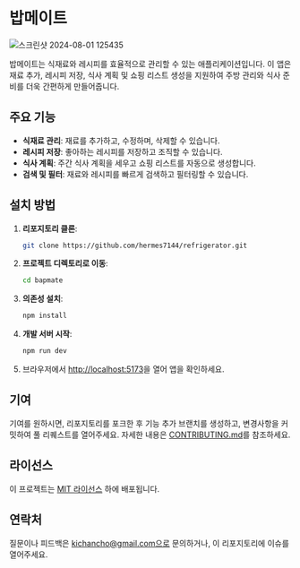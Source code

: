 # 밥메이트
![스크린샷 2024-08-01 125435](https://github.com/user-attachments/assets/41fefbaa-ca9d-4cb5-9b68-7137c275a081)

밥메이트는 식재료와 레시피를 효율적으로 관리할 수 있는 애플리케이션입니다. 이 앱은 재료 추가, 레시피 저장, 식사 계획 및 쇼핑 리스트 생성을 지원하여 주방 관리와 식사 준비를 더욱 간편하게 만들어줍니다.

## 주요 기능

- **식재료 관리**: 재료를 추가하고, 수정하며, 삭제할 수 있습니다.
- **레시피 저장**: 좋아하는 레시피를 저장하고 조직할 수 있습니다.
- **식사 계획**: 주간 식사 계획을 세우고 쇼핑 리스트를 자동으로 생성합니다.
- **검색 및 필터**: 재료와 레시피를 빠르게 검색하고 필터링할 수 있습니다.

## 설치 방법

1. **리포지토리 클론**:
    ```bash
    git clone https://github.com/hermes7144/refrigerator.git
    ```

2. **프로젝트 디렉토리로 이동**:
    ```bash
    cd bapmate
    ```

3. **의존성 설치**:
    ```bash
    npm install
    ```

4. **개발 서버 시작**:
    ```bash
    npm run dev
    ```

5. 브라우저에서 [http://localhost:5173](http://localhost:5173)을 열어 앱을 확인하세요.

## 기여

기여를 원하시면, 리포지토리를 포크한 후 기능 추가 브랜치를 생성하고, 변경사항을 커밋하여 풀 리퀘스트를 열어주세요. 자세한 내용은 [CONTRIBUTING.md](CONTRIBUTING.md)를 참조하세요.

## 라이선스

이 프로젝트는 [MIT 라이선스](LICENSE) 하에 배포됩니다.

## 연락처

질문이나 피드백은 kichancho@gmail.com으로 문의하거나, 이 리포지토리에 이슈를 열어주세요.
